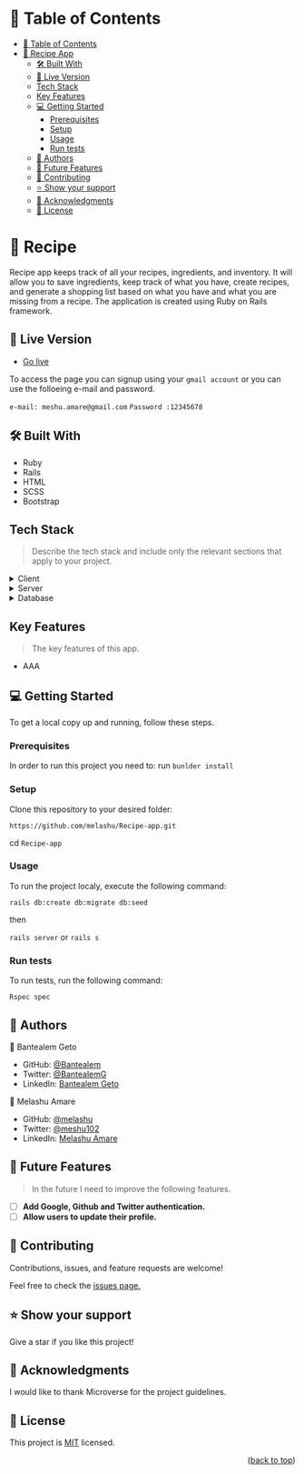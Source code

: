 
<a name="readme-top"></a>


# 📗 Table of Contents

- [📗 Table of Contents](#-table-of-contents)
- [📖 Recipe App ](#-recipe-)
  - [🛠 Built With ](#-built-with-)
  - [🚀 Live Version ](#-live-demo-)
  - [Tech Stack ](#tech-stack-)
  - [Key Features ](#key-features-)
  - [💻 Getting Started ](#-getting-started-)
    - [Prerequisites](#prerequisites)
    - [Setup](#setup)
    - [Usage](#usage)
    - [Run tests](#run-tests)
  - [👥 Authors ](#-authors-)
  - [🔭 Future Features ](#-future-features-)
  - [🤝 Contributing ](#-contributing-)
  - [⭐️ Show your support ](#️-show-your-support-)
  - [🙏 Acknowledgments ](#-acknowledgments-)
  - [📝 License ](#-license-)

# 📖 Recipe <a name="about-project"></a>

Recipe app keeps track of all your recipes, ingredients, and inventory. It will allow you to save ingredients, keep track of what you have, create recipes, and generate a shopping list based on what you have and what you are missing from a recipe. The application is created using Ruby on Rails framework.

## 🚀 Live Version <a name="live-demo"></a>

 - [Go live](https://recipe-nn14.onrender.com)
 
 To access the page you can signup using your `gmail account` or you can use the folloeing e-mail and password.
 
 `e-mail: meshu.amare@gmail.com`
 `Password :12345678`
 
## 🛠 Built With <a name="built-with"></a>

- Ruby
- Rails 
- HTML
- SCSS
- Bootstrap
## Tech Stack <a name="tech-stack"></a>

> Describe the tech stack and include only the relevant sections that apply to your project.

<details>
  <summary>Client</summary>
  <ul>
    <li>HTML, JavaScript, and CSS</li>
  </ul>
</details>

<details>
  <summary>Server</summary>
  <ul>
    <li><a href="https://rubyinstaller.org/">Ruby on Rails</a></li>
  </ul>
</details>

<details>
<summary>Database</summary>
  <ul>
    <li><a href="https://www.postgresql.org/">PostgreSQL</a></li>
  </ul>
</details>

## Key Features <a name="key-features"></a>

> The key features of this app.

- AAA


## 💻 Getting Started <a name="getting-started"></a>

To get a local copy up and running, follow these steps.

### Prerequisites

In order to run this project you need to:
run `bunlder install`

### Setup

Clone this repository to your desired folder:

`https://github.com/melashu/Recipe-app.git`

cd `Recipe-app`

### Usage

To run the project localy, execute the following command:

`rails db:create db:migrate db:seed`

then 

`rails server` or `rails s`

### Run tests

To run tests, run the following command:

`Rspec spec`

## 👥 Authors <a name="authors"></a>

  👤 Bantealem Geto

- GitHub: [@Bantealem](https://github.com/Bantealem)
- Twitter: [@BantealemG](https://twitter.com/BantealemG)
- LinkedIn: [Bantealem Geto](https://www.linkedin.com/in/bantealem-geto-a301b9213/)

 👤 Melashu Amare

- GitHub: [@melashu](https://github.com/melashu)
- Twitter: [@meshu102](https://twitter.com/meshu102)
- LinkedIn: [Melashu Amare](https://www.linkedin.com/in/melashu-amare/)

<!-- FUTURE FEATURES -->

## 🔭 Future Features <a name="future-features"></a>

> In the future I need to improve the following features.

- [ ] **Add Google, Github and Twitter authentication.**
- [ ] **Allow users to update their profile.**

## 🤝 Contributing <a name="contributing"></a>

Contributions, issues, and feature requests are welcome!

Feel free to check the [issues page.](https://github.com/melashu/Btracker/issues)

## ⭐️ Show your support <a name="support"></a>

Give a star if you like this project!

## 🙏 Acknowledgments <a name="acknowledgements"></a>

I would like to thank Microverse for the project guidelines.

## 📝 License <a name="license"></a>

This project is [MIT](MIT.md) licensed.

<p align="right">(<a href="#readme-top">back to top</a>)</p>
